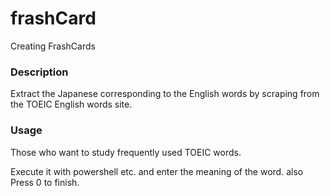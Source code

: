 # frashCard

Creating FrashCards

### Description

Extract the Japanese corresponding to the English words by scraping from the TOEIC English words site.

### Usage

Those who want to study frequently used TOEIC words.

Execute it with powershell etc. and enter the meaning of the word.
also Press 0 to finish.
